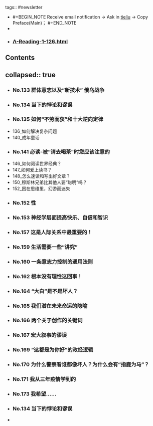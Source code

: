 tags:: #newsletter

- #+BEGIN_NOTE
  Receive email notification -> Ask in [tieliu](tg://resolve?domain=hdnote) ->  Copy Preface(Main)；
  #+END_NOTE
-
- ### [Λ-Reading-1-126.html](../assets/Λ-Reading-1-126_1645426803466_0.html)
## Contents
collapsed:: true
  -
  - ### No.133 群体意志以及“新技术” 俄乌战争
  - ### No.134 当下的悖论和谬误
  - ### No.135 如何“不劳而获”和十大逆向定律
  - 136_如何解决复杂问题
  - 140_成年童话
  - ### No.141 必读-被“请去喝茶"时您应该注意的
  - 146_如何阅读世界经典？
  - 147_如何爱上读书？
  - 148_怎么速读和写出好文章？
  - 150_穆斯林兄弟比其他人要“聪明”吗？
  - 152_困在思维里，幻游而迷失
  - ### No.152 性
  - ### No.153 神经学层面提高快乐、自信和智识
  - ### No.157 这是人际关系中最重要的！
  - ### No.159 生活需要一些“讲究”
  - ### No.160 一条意志力控制的通用法则
  - ### No.162 根本没有理性这回事！
  - ### No.164 “大白”是不是坏人？
  - ### No.165 我们潜在未来命运的隐喻
  - ### No.166 两个关于创作的关键词
  - ### No.167 宏大叙事的谬误
  - ### No.169 “这都是为你好”的政经逻辑
  - ### No.170 为什么警察看谁都像坏人？为什么会有“指鹿为马”？
  - ### No.171 我从三年疫情学到的
  - ### No.173 我希望……
  - ### No.134 当下的悖论和谬误
-
